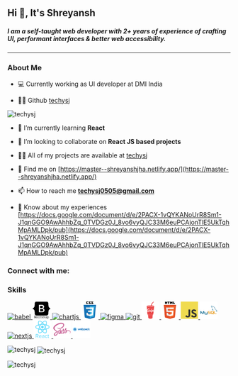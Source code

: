 <h2 align="left">Hi 👋, It's Shreyansh</h2>
<h5 align="left">I am a self-taught web developer with 2+ years of experience of crafting UI, performant interfaces & better web accessibility.</h5>
<hr>
<h3 align="left">About Me</h3>

- 💻 Currently working as UI developer at DMI India

- 👨‍💻 Github [techysj](https://github.com/techysj)

<p align="left"> <img src="https://komarev.com/ghpvc/?username=techysj&label=Profile%20views&color=0e75b6&style=flat" alt="techysj" /> </p>

- 🌱 I’m currently learning **React**

- 👯 I’m looking to collaborate on **React JS based projects**

- 👨‍💻 All of my projects are available at [techysj](https://github.com/techysj)

- 📝 Find me on [https://master--shreyanshjha.netlify.app/](https://master--shreyanshjha.netlify.app/)

- 📫 How to reach me **techysj0505@gmail.com**

- 📄 Know about my experiences [https://docs.google.com/document/d/e/2PACX-1vQYKANoUrR8Sm1-J1qnGGO9AwAhhbZq_0TVDGz0J_8vo6vyQJC33M6euPCAjonTlE5UkTqhMpAMLDpk/pub](https://docs.google.com/document/d/e/2PACX-1vQYKANoUrR8Sm1-J1qnGGO9AwAhhbZq_0TVDGz0J_8vo6vyQJC33M6euPCAjonTlE5UkTqhMpAMLDpk/pub)

<h3 align="left">Connect with me:</h3>
<p align="left">
</p>

<h3 align="left">Skills</h3>
<p align="left"> <a href="https://babeljs.io/" target="_blank" rel="noreferrer"> <img src="https://www.vectorlogo.zone/logos/babeljs/babeljs-icon.svg" alt="babel" width="40" height="40"/> </a> <a href="https://getbootstrap.com" target="_blank" rel="noreferrer"> <img src="https://raw.githubusercontent.com/devicons/devicon/master/icons/bootstrap/bootstrap-plain-wordmark.svg" alt="bootstrap" width="40" height="40"/> </a> <a href="https://www.chartjs.org" target="_blank" rel="noreferrer"> <img src="https://www.chartjs.org/media/logo-title.svg" alt="chartjs" width="40" height="40"/> </a> <a href="https://www.w3schools.com/css/" target="_blank" rel="noreferrer"> <img src="https://raw.githubusercontent.com/devicons/devicon/master/icons/css3/css3-original-wordmark.svg" alt="css3" width="40" height="40"/> </a> <a href="https://www.figma.com/" target="_blank" rel="noreferrer"> <img src="https://www.vectorlogo.zone/logos/figma/figma-icon.svg" alt="figma" width="40" height="40"/> </a> <a href="https://git-scm.com/" target="_blank" rel="noreferrer"> <img src="https://www.vectorlogo.zone/logos/git-scm/git-scm-icon.svg" alt="git" width="40" height="40"/> </a> <a href="https://gulpjs.com" target="_blank" rel="noreferrer"> <img src="https://raw.githubusercontent.com/devicons/devicon/master/icons/gulp/gulp-plain.svg" alt="gulp" width="40" height="40"/> </a> <a href="https://www.w3.org/html/" target="_blank" rel="noreferrer"> <img src="https://raw.githubusercontent.com/devicons/devicon/master/icons/html5/html5-original-wordmark.svg" alt="html5" width="40" height="40"/> </a> <a href="https://developer.mozilla.org/en-US/docs/Web/JavaScript" target="_blank" rel="noreferrer"> <img src="https://raw.githubusercontent.com/devicons/devicon/master/icons/javascript/javascript-original.svg" alt="javascript" width="40" height="40"/> </a> <a href="https://www.mysql.com/" target="_blank" rel="noreferrer"> <img src="https://raw.githubusercontent.com/devicons/devicon/master/icons/mysql/mysql-original-wordmark.svg" alt="mysql" width="40" height="40"/> </a> <a href="https://nextjs.org/" target="_blank" rel="noreferrer"> <img src="https://cdn.worldvectorlogo.com/logos/nextjs-2.svg" alt="nextjs" width="40" height="40"/> </a> <a href="https://reactjs.org/" target="_blank" rel="noreferrer"> <img src="https://raw.githubusercontent.com/devicons/devicon/master/icons/react/react-original-wordmark.svg" alt="react" width="40" height="40"/> </a> <a href="https://sass-lang.com" target="_blank" rel="noreferrer"> <img src="https://raw.githubusercontent.com/devicons/devicon/master/icons/sass/sass-original.svg" alt="sass" width="40" height="40"/> </a> <a href="https://webpack.js.org" target="_blank" rel="noreferrer"> <img src="https://raw.githubusercontent.com/devicons/devicon/d00d0969292a6569d45b06d3f350f463a0107b0d/icons/webpack/webpack-original-wordmark.svg" alt="webpack" width="40" height="40"/> </a> </p>

<p><img align="left" src="https://github-readme-stats.vercel.app/api/top-langs?username=techysj&show_icons=true&locale=en&layout=compact" alt="techysj" /></p>

<p>&nbsp;<img align="center" src="https://github-readme-stats.vercel.app/api?username=techysj&show_icons=true&locale=en" alt="techysj" /></p>

<p><img align="center" src="https://github-readme-streak-stats.herokuapp.com/?user=techysj&" alt="techysj" /></p>
